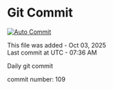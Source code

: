 # Git Commit
[![Auto Commit](https://github.com/alorup/Active/actions/workflows/main.yml/badge.svg)](https://github.com/alorup/Active/actions/workflows/main.yml)

This file was added - Oct 03, 2025  
Last commit at UTC - 07:36 AM

Daily git commit

commit number: 109
